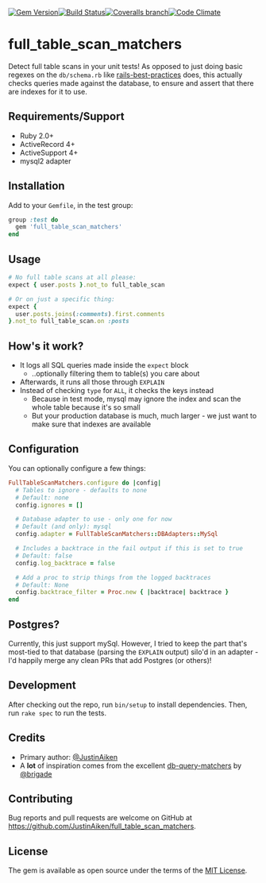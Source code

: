 [![Gem Version](http://img.shields.io/gem/v/full_table_scan_matchers.svg)](https://rubygems.org/gems/full_table_scan_matchers)[![Build Status](http://img.shields.io/travis/JustinAiken/full_table_scan_matchers/master.svg)](http://travis-ci.org/JustinAiken/full_table_scan_matchers)[![Coveralls branch](http://img.shields.io/coveralls/JustinAiken/full_table_scan_matchers/master.svg)](https://coveralls.io/r/JustinAiken/full_table_scan_matchers?branch=master)[![Code Climate](http://img.shields.io/codeclimate/github/JustinAiken/full_table_scan_matchers.svg)](https://codeclimate.com/github/JustinAiken/full_table_scan_matchers)

# full_table_scan_matchers

Detect full table scans in your unit tests!  As opposed to just doing basic regexes on the `db/schema.rb` like [rails-best-practices](https://github.com/railsbp/rails_best_practices) does, this actually checks queries made against the database, to ensure and assert that there are indexes for it to use.

## Requirements/Support

- Ruby 2.0+
- ActiveRecord 4+
- ActiveSupport 4+
- mysql2 adapter

## Installation

Add to your `Gemfile`, in the test group:

```ruby
group :test do
  gem 'full_table_scan_matchers'
end
```

## Usage

```ruby
# No full table scans at all please:
expect { user.posts }.not_to full_table_scan

# Or on just a specific thing:
expect {
  user.posts.joins(:comments).first.comments
}.not_to full_table_scan.on :posts
```

## How's it work?

- It logs all SQL queries made inside the `expect` block
  - ..optionally filtering them to table(s) you care about
- Afterwards, it runs all those through `EXPLAIN`
- Instead of checking `type` for `ALL`, it checks the keys instead
  - Because in test mode, mysql may ignore the index and scan the whole table because it's so small
  - But your production database is much, much larger - we just want to make sure that indexes are available

## Configuration

You can optionally configure a few things:

```ruby
FullTableScanMatchers.configure do |config|
  # Tables to ignore - defaults to none
  # Default: none
  config.ignores = []

  # Database adapter to use - only one for now
  # Default (and only): mysql
  config.adapter = FullTableScanMatchers::DBAdapters::MySql

  # Includes a backtrace in the fail output if this is set to true
  # Default: false
  config.log_backtrace = false

  # Add a proc to strip things from the logged backtraces
  # Default: None
  config.backtrace_filter = Proc.new { |backtrace| backtrace }
end
```

## Postgres?

Currently, this just support mySql.  However, I tried to keep the part that's most-tied to that database (parsing the `EXPLAIN` output) silo'd in an adapter - I'd happily merge any clean PRs that add Postgres (or others)!

## Development

After checking out the repo, run `bin/setup` to install dependencies. Then, run `rake spec` to run the tests.

## Credits

- Primary author: [@JustinAiken](https://github.com/JustinAiken)
- A **lot** of inspiration comes from the excellent [db-query-matchers](https://github.com/brigade/db-query-matchers) by [@brigade](https://github.com/brigade)

## Contributing

Bug reports and pull requests are welcome on GitHub at https://github.com/JustinAiken/full_table_scan_matchers.

## License

The gem is available as open source under the terms of the [MIT License](http://opensource.org/licenses/MIT).
